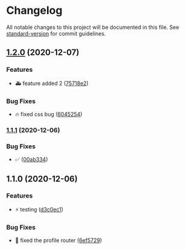 # Changelog

All notable changes to this project will be documented in this file. See [standard-version](https://github.com/conventional-changelog/standard-version) for commit guidelines.

## [1.2.0](https://github.com/Md-Mudassir/shopel/compare/v1.1.1...v1.2.0) (2020-12-07)


### Features

* :ambulance: feature added 2 ([75718e2](https://github.com/Md-Mudassir/shopel/commit/75718e210dac5912cef98ffd0b4a254c28d08056))


### Bug Fixes

* :fire: fixed css bug ([6045254](https://github.com/Md-Mudassir/shopel/commit/6045254c3793bf8ddd18b3b38566f00c3971c5c8))

### [1.1.1](https://github.com/Md-Mudassir/shopel/compare/v1.1.0...v1.1.1) (2020-12-06)


### Bug Fixes

* :white_check_mark: ([00ab334](https://github.com/Md-Mudassir/shopel/commit/00ab334e4fff88075504abe25959474f4f24f883))

## 1.1.0 (2020-12-06)


### Features

* :zap: testing ([d3c0ec1](https://github.com/Md-Mudassir/shopel/commit/d3c0ec196a3e1b0b34575f447cd969f647b39c1a))


### Bug Fixes

* :bug: fixed the profile router ([6ef5729](https://github.com/Md-Mudassir/shopel/commit/6ef5729d852762ed4bd6f0a2bf01e6defd80f5f7))

